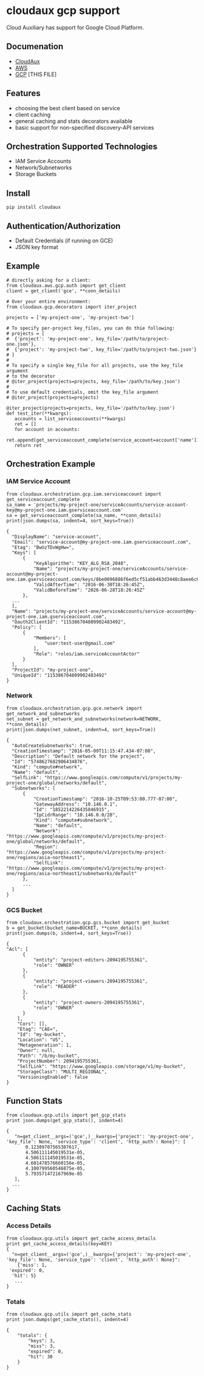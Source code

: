 # cloudaux gcp support

Cloud Auxiliary has support for Google Cloud Platform.

## Documenation

 - [CloudAux](../../README.md "CloudAux Readme")
 - [AWS](cloudaux/aws/README.md "Amazon Web Services Docs")
 - [GCP](cloudaux/gcp/README.md "Google Cloud Platform Docs") [THIS FILE]

## Features

 - choosing the best client based on service
 - client caching
 - general caching and stats decorators available
 - basic support for non-specified discovery-API services

## Orchestration Supported Technologies

 - IAM Service Accounts
 - Network/Subnetworks
 - Storage Buckets

## Install

    pip install cloudaux

## Authentication/Authorization

 - Default Credentials (if running on GCE)
 - JSON key format

## Example

    # directly asking for a client:
    from cloudaux.aws.gcp.auth import get_client
    client = get_client('gce', **conn_details)
   
    # Over your entire environment:
    from cloudaux.gcp.decorators import iter_project
   
    projects = ['my-project-one', 'my-project-two']

    # To specify per-project key_files, you can do thie following:
    # projects = [
    #  {'project': 'my-project-one', key_file='/path/to/project-one.json'},
    #  {'project': 'my-project-two', key_file='/path/to/project-two.json'}
    # ]
    #
    # To specify a single key_file for all projects, use the key_file argument
    # to the decorator
    # @iter_project(projects=projects, key_file='/path/to/key.json')
    #
    # To use default credentials, omit the key_file argument
    # @iter_project(projects=projects)
    
    @iter_project(projects=projects, key_file='/path/to/key.json')
    def test_iter(**kwargs):
       accounts = list_serviceaccounts(**kwargs)
       ret = []
       for account in accounts:
         ret.append(get_serviceaccount_complete(service_account=account['name']))
       return ret

## Orchestration Example

### IAM Service Account

    from cloudaux.orchestration.gcp.iam.serviceaccount import get_serviceaccount_complete
    sa_name = 'projects/my-project-one/serviceAccounts/service-account-key@my-project-one.iam.gserviceaccount.com'
    sa = get_serviceaccount_complete(sa_name, **conn_details)
    print(json.dumps(sa, indent=4, sort_keys=True))

    {
      "DisplayName": "service-account", 
      "Email": "service-account@my-project-one.iam.gserviceaccount.com", 
      "Etag": "BwUzTDvWgHw=", 
      "Keys": [
          {
              "KeyAlgorithm": "KEY_ALG_RSA_2048", 
              "Name": "projects/my-project-one/serviceAccounts/service-account@my-project-one.iam.gserviceaccount.com/keys/8be0096886f6ed5cf51abb463d3448c8aee6c6b6", 
              "ValidAfterTime": "2016-06-30T18:26:45Z", 
              "ValidBeforeTime": "2026-06-28T18:26:45Z"
          }, 
 	  ...
      ], 
      "Name": "projects/my-project-one/serviceAccounts/service-account@my-project-one.iam.gserviceaccount.com", 
      "Oauth2ClientId": "115386704809902483492", 
      "Policy": [
          {
              "Members": [
                  "user:test-user@gmail.com"
              ], 
              "Role": "roles/iam.serviceAccountActor"
          }
      ], 
      "ProjectId": "my-project-one", 
      "UniqueId": "115386704809902483492"
    }
    
### Network
    from cloudaux.orchestration.gcp.gce.network import get_network_and_subnetworks
    net_subnet = get_network_and_subnetworks(network=NETWORK, **conn_details)
    print(json.dumps(net_subnet, indent=4, sort_keys=True))

    {
      "AutoCreateSubnetworks": true, 
      "CreationTimestamp": "2016-05-09T11:15:47.434-07:00", 
      "Description": "Default network for the project", 
      "Id": "5748627682906434876", 
      "Kind": "compute#network", 
      "Name": "default", 
      "SelfLink": "https://www.googleapis.com/compute/v1/projects/my-project-one/global/networks/default", 
      "Subnetworks": [
          {
              "CreationTimestamp": "2016-10-25T09:53:00.777-07:00", 
              "GatewayAddress": "10.146.0.1", 
              "Id": "1852214226435846915", 
              "IpCidrRange": "10.146.0.0/20", 
              "Kind": "compute#subnetwork", 
              "Name": "default", 
              "Network": "https://www.googleapis.com/compute/v1/projects/my-project-one/global/networks/default", 
              "Region": "https://www.googleapis.com/compute/v1/projects/my-project-one/regions/asia-northeast1", 
              "SelfLink": "https://www.googleapis.com/compute/v1/projects/my-project-one/regions/asia-northeast1/subnetworks/default"
          }, 
          ...
      ]
    }

### GCS Bucket
    from cloudaux.orchestration.gcp.gcs.bucket import get_bucket
    b = get_bucket(bucket_name=BUCKET, **conn_details)
    print(json.dumps(b, indent=4, sort_keys=True))

    {
	"Acl": [
          {
              "entity": "project-editors-2094195755361",
              "role": "OWNER"
          }, 
          {
              "entity": "project-viewers-2094195755361",
              "role": "READER"
          }, 
          {
              "entity": "project-owners-2094195755361",
              "role": "OWNER"
          }
        ], 
        "Cors": [],
        "Etag": "CAE=",
        "Id": "my-bucket",
        "Location": "US",
        "Metageneration": 1,
        "Owner": null,
        "Path": "/b/my-bucket",
        "ProjectNumber": 2094195755361,
        "SelfLink": "https://www.googleapis.com/storage/v1/my-bucket",
        "StorageClass": "MULTI_REGIONAL",
        "VersioningEnabled": false
    }

## Function Stats
    from cloudaux.gcp.utils import get_gcp_stats
    print json.dumps(get_gcp_stats(), indent=4)

    {
       "n=get_client__args=('gce',)__kwargs={'project': 'my-project-one', 'key_file': None, 'service_type': 'client', 'http_auth': None}": [
           0.12389707565307617,
           4.506111145019531e-05,
           4.506111145019531e-05,
           4.601478576660156e-05,
           4.100799560546875e-05,
           5.793571472167969e-05
       ],
      ...
    }
## Caching Stats
### Access Details
    from cloudaux.gcp.utils import get_cache_access_details
    print get_cache_access_details(key=KEY)
    {
      "n=get_client__args=('gce',)__kwargs={'project': 'my-project-one', 'key_file': None, 'service_type': 'client', 'http_auth': None}":
        {'miss': 1,
	 'expired': 0,
	  'hit': 5}
       ...
    }

### Totals
    from cloudaux.gcp.utils import get_cache_stats
    print json.dumps(get_cache_stats(), indent=4)

    {
        "totals": {
            "keys": 3,
            "miss": 3,
            "expired": 0,
            "hit": 30
        }
    }